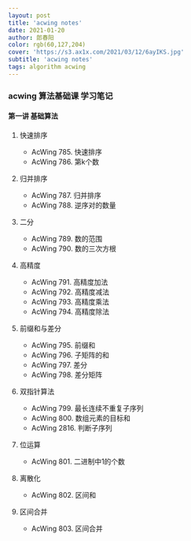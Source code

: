 ```yaml
---
layout: post
title: 'acwing notes'
date: 2021-01-20
author: 郎春阳
color: rgb(60,127,204)
cover: 'https://s3.ax1x.com/2021/03/12/6ayIKS.jpg'
subtitle: 'acwing notes'
tags: algorithm acwing
---
```


### acwing 算法基础课 学习笔记

#### 第一讲 基础算法

1. 快速排序 

   - AcWing 785. 快速排序
   - AcWing 786. 第k个数
2. 归并排序

   - AcWing 787. 归并排序
   - AcWing 788. 逆序对的数量
3. 二分

   - AcWing 789. 数的范围
   - AcWing 790. 数的三次方根
4. 高精度

   - AcWing 791. 高精度加法
   - AcWing 792. 高精度减法
   - AcWing 793. 高精度乘法
   - AcWing 794. 高精度除法
5. 前缀和与差分
   - AcWing 795. 前缀和
   - AcWing 796. 子矩阵的和
   - AcWing 797. 差分
   - AcWing 798. 差分矩阵
6. 双指针算法
   - AcWing 799. 最长连续不重复子序列
   - AcWing 800. 数组元素的目标和
   - AcWing 2816. 判断子序列
7. 位运算
   - AcWing 801. 二进制中1的个数
8. 离散化
   - AcWing 802. 区间和
9. 区间合并
   - AcWing 803. 区间合并



